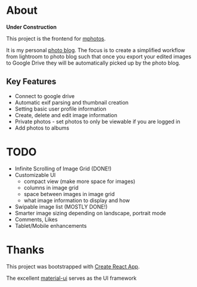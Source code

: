 # About

**Under Construction**

This project is the frontend for [mphotos](https://www.github.com/msvens/photos).

It is my personal [photo blog](https://www.mellowtech.org). The focus is to create
a simplified workflow from lightroom to photo blog such that once you export
your edited images to Google Drive they will be automatically picked up by the
photo blog.

## Key Features

- Connect to google drive
- Automatic exif parsing and thumbnail creation
- Setting basic user profile information
- Create, delete and edit image information
- Private photos - set photos to only be viewable if you are logged in
- Add photos to albums

# TODO
- Infinite Scrolling of Image Grid (DONE!)
- Customizable UI
    - compact view (make more space for images)
    - columns in image grid
    - space between images in image grid
    - what image information to display and how
- Swipable image list (MOSTLY DONE!)
- Smarter image sizing depending on landscape, portrait mode
- Comments, Likes
- Tablet/Mobile enhancements

# Thanks

This project was bootstrapped with [Create React App](https://github.com/facebook/create-react-app).

The excellent [material-ui](https://material-ui.com/) serves as the UI framework
